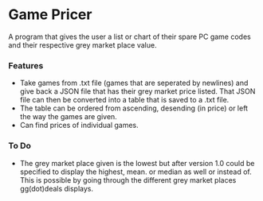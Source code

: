 # Game Pricer
A program that gives the user a list or chart of their spare PC game codes and their respective grey market place value.

### Features
- Take games from .txt file (games that are seperated by newlines) and give back a JSON file that has their grey market price listed. That JSON file can then be converted into a table that is saved to a .txt file.
- The table can be ordered from ascending, desending (in price) or left the way the games are given.
- Can find prices of individual games.

### To Do
- The grey market place given is the lowest but after version 1.0 could be specified to display the highest, mean. or median as well or instead of. This is possible by going through the different grey market places gg(dot)deals displays.
